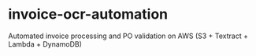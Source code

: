 # invoice-ocr-automation
Automated invoice processing and PO validation on AWS (S3 + Textract + Lambda + DynamoDB)
